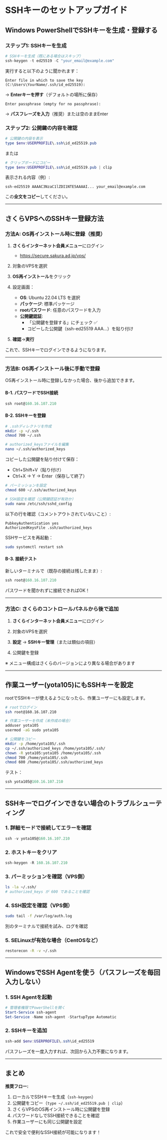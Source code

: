 # SSHキーのセットアップガイド

## Windows PowerShellでSSHキーを生成・登録する

### ステップ1: SSHキーを生成

```powershell
# SSHキーを生成（既にある場合はスキップ）
ssh-keygen -t ed25519 -C "your_email@example.com"
```

実行すると以下のように聞かれます：
```
Enter file in which to save the key (C:\Users\YourName/.ssh/id_ed25519):
```
→ **Enterキーを押す**（デフォルトの場所に保存）

```
Enter passphrase (empty for no passphrase):
```
→ **パスフレーズを入力**（推奨）または空のままEnter

### ステップ2: 公開鍵の内容を確認

```powershell
# 公開鍵の内容を表示
type $env:USERPROFILE\.ssh\id_ed25519.pub
```

または

```powershell
# クリップボードにコピー
type $env:USERPROFILE\.ssh\id_ed25519.pub | clip
```

表示される内容（例）:
```
ssh-ed25519 AAAAC3NzaC1lZDI1NTE5AAAAI... your_email@example.com
```

この**全文をコピー**してください。

---

## さくらVPSへのSSHキー登録方法

### 方法A: OS再インストール時に登録（推奨）

1. **さくらインターネット会員メニュー**にログイン
   - https://secure.sakura.ad.jp/vps/

2. 対象のVPSを選択

3. **OS再インストール**をクリック

4. 設定画面：
   - **OS**: Ubuntu 22.04 LTS を選択
   - **パッケージ**: 標準パッケージ
   - **rootパスワード**: 任意のパスワードを入力
   - **公開鍵認証**: 
     - 「公開鍵を登録する」にチェック ✅
     - コピーした公開鍵（ssh-ed25519 AAA...）を貼り付け

5. **確認**→**実行**

これで、SSHキーでログインできるようになります。

---

### 方法B: OS再インストール後に手動で登録

OS再インストール時に登録しなかった場合、後から追加できます。

#### B-1. パスワードでSSH接続
```powershell
ssh root@160.16.107.210
```

#### B-2. SSHキーを登録
```bash
# .sshディレクトリを作成
mkdir -p ~/.ssh
chmod 700 ~/.ssh

# authorized_keysファイルを編集
nano ~/.ssh/authorized_keys
```

コピーした公開鍵を貼り付けて保存：
- Ctrl+Shift+V（貼り付け）
- Ctrl+X → Y → Enter（保存して終了）

```bash
# パーミッションを設定
chmod 600 ~/.ssh/authorized_keys

# SSH設定を確認（公開鍵認証が有効か）
sudo nano /etc/ssh/sshd_config
```

以下の行を確認（コメントアウトされていないこと）:
```
PubkeyAuthentication yes
AuthorizedKeysFile .ssh/authorized_keys
```

SSHサービスを再起動：
```bash
sudo systemctl restart ssh
```

#### B-3. 接続テスト
新しいターミナルで（既存の接続は残したまま）:
```powershell
ssh root@160.16.107.210
```

パスワードを聞かれずに接続できればOK！

---

### 方法C: さくらのコントロールパネルから後で追加

1. **さくらインターネット会員メニュー**にログイン

2. 対象のVPSを選択

3. **設定** → **SSHキー管理**（または類似の項目）

4. 公開鍵を登録

※ メニュー構成はさくらのバージョンにより異なる場合があります

---

## 作業ユーザー(yota105)にもSSHキーを設定

rootでSSHキーが使えるようになったら、作業ユーザーにも設定します。

```bash
# rootでログイン
ssh root@160.16.107.210

# 作業ユーザーを作成（未作成の場合）
adduser yota105
usermod -aG sudo yota105

# 公開鍵をコピー
mkdir -p /home/yota105/.ssh
cp ~/.ssh/authorized_keys /home/yota105/.ssh/
chown -R yota105:yota105 /home/yota105/.ssh
chmod 700 /home/yota105/.ssh
chmod 600 /home/yota105/.ssh/authorized_keys
```

テスト：
```powershell
ssh yota105@160.16.107.210
```

---

## SSHキーでログインできない場合のトラブルシューティング

### 1. 詳細モードで接続してエラーを確認
```powershell
ssh -v yota105@160.16.107.210
```

### 2. ホストキーをクリア
```powershell
ssh-keygen -R 160.16.107.210
```

### 3. パーミッションを確認（VPS側）
```bash
ls -la ~/.ssh/
# authorized_keys が 600 であることを確認
```

### 4. SSH設定を確認（VPS側）
```bash
sudo tail -f /var/log/auth.log
```

別のターミナルで接続を試み、ログを確認

### 5. SELinuxが有効な場合（CentOSなど）
```bash
restorecon -R -v ~/.ssh
```

---

## WindowsでSSH Agentを使う（パスフレーズを毎回入力しない）

### 1. SSH Agentを起動
```powershell
# 管理者権限でPowerShellを開く
Start-Service ssh-agent
Set-Service -Name ssh-agent -StartupType Automatic
```

### 2. SSHキーを追加
```powershell
ssh-add $env:USERPROFILE\.ssh\id_ed25519
```

パスフレーズを一度入力すれば、次回から入力不要になります。

---

## まとめ

**推奨フロー:**
1. ローカルでSSHキーを生成（`ssh-keygen`）
2. 公開鍵をコピー（`type ~/.ssh/id_ed25519.pub | clip`）
3. さくらVPSのOS再インストール時に公開鍵を登録
4. パスワードなしでSSH接続できることを確認
5. 作業ユーザーにも同じ公開鍵を設定

これで安全で便利なSSH接続が可能になります！
